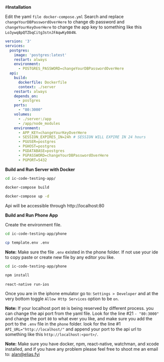 #**Installation**

Edit the yaml `file docker-compose.yml`
Search and replace `changeYourDBPasswordOverHere` to change db password and `changeYourKeyOverHere` to change the app key to something like this `Lo3ywq8pQTZbqCitg3stnJFAqwKy084N`.
```yaml
version: '3'
services:
  postgres:
    image: 'postgres:latest'
    restart: always
    environment:
      - POSTGRES_PASSWORD=changeYourDBPasswordOverHere
  api:
    build:
      dockerfile: Dockerfile
      context: ./server
    restart: always
    depends_on:
      - postgres
    ports:
      - "80:3000"
    volumes:
      - ./server:/app
      - /app/node_modules
    environment:
      - APP_KEY=changeYourKeyOverHere
      - SESSION_EXPIRES_IN=24h # SESSION WILL EXPIRE IN 24 hours
      - PGUSER=postgres
      - PGHOST=postgres
      - PGDATABASE=postgres
      - PGPASSWORD=changeYourDBPasswordOverHere
      - PGPORT=5432
```


**Build and Run Server with Docker**

```bash
cd ic-code-testing-app/

docker-compose build
 
docker-compose up -d

```

Api will be accessible through http://localhost:80 


**Build and Run Phone App**

Create the environment file.
```bash
cd ic-code-testing-app/phone

cp template.env .env
```
**Note:** Make sure the file `.env` existed in the phone folder. If not use your ide to copy paste or create new file by any editor you like. 

```bash
cd ic-code-testing-app/phone

npm install
 
react-native run-ios
```
Once you are in the iphone emulator go to: `Settings > Developer` and at the very bottom toggle `Allow Http Services` option to be `on`.

**Note:** If your localhost port `80` is being reserved by different process. you can change the api port from the yaml file. Look for the line #21 `- "80:3000"` and change the port `80` to what ever you like, and make sure you add the port to the `.env` file in the `phone` folder. look for the line #1 `API_URL="http://localhost/"` and append your port to the api url to something like this `http://localhost:<port>/`.

**Note:** Make sure you have docker, npm, react-native, watchman, and xcode installed,
and if you have any problem please feel free to shoot me an email to: alan@elias.fyi


